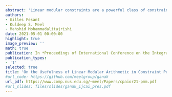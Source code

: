 ```yaml
---
abstract: 'Linear modular constraints are a powerful class of constraints that arise naturally in cryptanalysis, checksums, hash functions, and the like. Given their importance, the past few years have witnessed the design of combinatorial solvers with native support for linear modular constraints, and the availability of such solvers has led to the emergence of new applications. While there exist global constraints in CP that consider congruence classes over domain values, linear modular arithmetic constraints have yet to appear in the global constraint catalogue despite their past investigation in the context of model counting for CSPs. In this work we seek to remedy the situation by advocating the integration of linear modular constraints in state-of-the-art CP solvers. Contrary to previous belief, we conclude from an empirical investigation that Gauss-Jordan Elimination based techniques can provide an efficient and scalable way to handle linear modular constraints. On the theoretical side, we remark on the pairwise independence offered by hash functions based on linear modular constraints, and then discuss the design of hashing-based model counters for CP, supported by empirical results showing the accuracy and computational savings that can be achieved. We further demonstrate the usefulness of native support for linear modular constraints with applications to checksums and model counting.'
authors:
- Gilles Pesant
- Kuldeep S. Meel
- Mahshid Mohammadalitajrishi
date: 2021-05-01 00:00:00
highlight: true
image_preview: ''
math: true
publication: In *Proceedings of International Conference on the Integration of Constraint Programming, Artificial Intelligence, and Operations Research* (CPAIOR)
publication_types:
- '1'
selected: true
title: 'On the Usefulness of Linear Modular Arithmetic in Constraint Programming'
#url_code: https://github.com/meelgroup/ganak
url_pdf: https://www.comp.nus.edu.sg/~meel/Papers/cpaior21-pmm.pdf
#url_slides: files/slides/ganak_ijcai_pres.pdf
---
```


